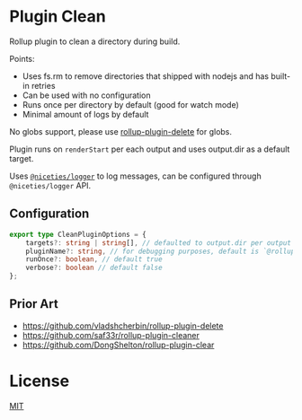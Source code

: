 # Plugin Clean

Rollup plugin to clean a directory during build.

Points:

- Uses fs.rm to remove directories that shipped with nodejs and has built-in retries
- Can be used with no configuration
- Runs once per directory by default (good for watch mode)
- Minimal amount of logs by default

No globs support, please use [rollup-plugin-delete](https://github.com/vladshcherbin/rollup-plugin-delete) for globs.

Plugin runs on `renderStart` per each output and uses output.dir as a default target.

Uses [`@niceties/logger`](https://github.com/kshutkin/niceties/blob/main/logger/README.md) to log messages, can be configured through `@niceties/logger` API.

## Configuration

```typescript
export type CleanPluginOptions = {
    targets?: string | string[], // defaulted to output.dir per output
    pluginName?: string, // for debugging purposes, default is `@rollup-extras/plugin-clean`
    runOnce?: boolean, // default true
    verbose?: boolean // default false
};
```

## Prior Art

- https://github.com/vladshcherbin/rollup-plugin-delete
- https://github.com/saf33r/rollup-plugin-cleaner
- https://github.com/DongShelton/rollup-plugin-clear

# License

[MIT](./LICENSE)
